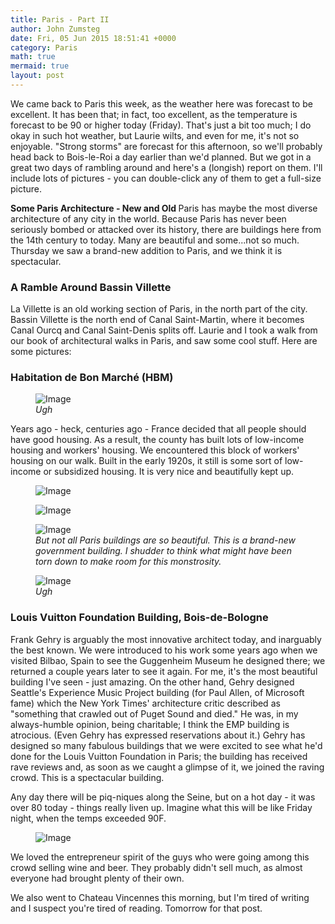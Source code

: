 ```yaml
---
title: Paris - Part II
author: John Zumsteg
date: Fri, 05 Jun 2015 18:51:41 +0000
category: Paris
math: true
mermaid: true
layout: post
---
```

We came back to Paris this week, as the weather here was forecast to be excellent. It has been that; in fact, too excellent, as the temperature is forecast to be 90 or higher today (Friday). That's just a bit too much; I do okay in such hot weather, but Laurie wilts, and even for me, it's not so enjoyable. "Strong storms" are forecast for this afternoon, so we'll probably head back to Bois-le-Roi a day earlier than we'd planned. But we got in a great two days of rambling around and here's a (longish) report on them. I'll include lots of pictures - you can double-click any of them to get a full-size picture.

<strong>Some Paris Architecture - New and Old
</strong>
Paris has maybe the most diverse architecture of any city in the world. Because Paris has never been seriously bombed or attacked over its history, there are buildings here from the 14th century to today. Many are beautiful and some...not so much. Thursday we saw a brand-new addition to Paris, and we think it is spectacular.
<h3>A Ramble Around Bassin Villette</h3>
La Villette is an old working section of Paris, in the north part of the city. Bassin Villette is the north end of Canal Saint-Martin, where it becomes Canal Ourcq and Canal Saint-Denis splits off. Laurie and I took a walk from our book of architectural walks in Paris, and saw some cool stuff. Here are some pictures:

<h3 class="alignnone">Habitation de Bon Marché (HBM)</h3>

<figure>
	<img class = "landscape" src="{{"/assets/images/2015/06/20150603_DSC05172.jpg" | prepend: site.baseurl  }}" alt="Image" />
	<figcaption><em>Ugh</em></figcaption>
</figure>

<p class="alignnone">Years ago - heck, centuries ago - France decided that all people should have good housing. As a result, the county has built lots of low-income housing and workers' housing. We encountered this block of workers' housing on our walk. Built in the early 1920s, it still is some sort of low-income or subsidized housing. It is very nice and beautifully kept up.
<figure>
	<img class = "landscape" src="{{"/assets/images/2015/06/20150603_DSC05172.jpg" | prepend: site.baseurl  }}" alt="Image" />
	<figcaption><em></em></figcaption>
</figure>


<figure>	<img class = "portrait" src="{{"/assets/images/2015/06/20150603_DSC05175.jpg" | prepend: site.baseurl  }}" alt="Image" />
	<figcaption><em></em></figcaption>
</figure>

<figure>	<img class = "portrait" src="{{"/assets/images/2015/06/20150603_DSC05189.jpg" | prepend: site.baseurl  }}" alt="Image" />
	<figcaption><em>But not all Paris buildings are so beautiful. This is a brand-new government building. I shudder to think what might have been torn down to make room for this monstrosity.</em></figcaption>
</figure>


<figure>
	<img class = "landscape" src="{{"/assets/images/2015/06/20150603_DSC05169.jpg" | prepend: site.baseurl  }}" alt="Image" />
	<figcaption><em>Ugh</em></figcaption>
</figure>


<h3 class="alignnone">Louis Vuitton Foundation Building, Bois-de-Bologne</h3>
Frank Gehry is arguably the most innovative architect today, and inarguably the best known. We were introduced to his work some years ago when we visited Bilbao, Spain to see the Guggenheim Museum he designed there; we returned a couple years later to see it again. For me, it's the most beautiful building I've seen - just amazing. On the other hand, Gehry designed Seattle's Experience Music Project building (for Paul Allen, of Microsoft fame) which the New York Times' architecture critic described as "something that crawled out of Puget Sound and died." He was, in my always-humble opinion, being charitable; I think the EMP building is atrocious. (Even Gehry has expressed reservations about it.) Gehry has designed so many fabulous buildings that we were excited to see what he'd done for the Louis Vuitton Foundation in Paris; the building has received rave reviews and, as soon as we caught a glimpse of it, we joined the raving crowd. This is a spectacular building.

Any day there will be piq-niques along the Seine, but on a hot day - it was over 80 today - things really liven up. Imagine what this will be like Friday night, when the temps exceeded 90F.

<figure>
	<img class = "landscape" src="{{"/assets/images/2015/06/20150604_DSC05255.jpg" | prepend: site.baseurl  }}" alt="Image" />
	<figcaption></figcaption>
</figure>


We loved the entrepreneur spirit of the guys who were going among this crowd selling wine and beer. They probably didn't sell much, as almost everyone had brought plenty of their own.

We also went to Chateau Vincennes this morning, but I'm tired of writing and I suspect you're tired of reading. Tomorrow for that post.
